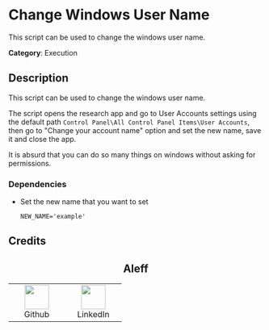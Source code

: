 # Change Windows User Name

This script can be used to change the windows user name.

**Category**: Execution

## Description

This script can be used to change the windows user name.

The script opens the research app and go to User Accounts settings using the default path `Control Panel\All Control Panel Items\User Accounts`, then go to "Change your account name" option and set the new name, save it and close the app.

It is absurd that you can do so many things on windows without asking for permissions.

### Dependencies

* Set the new name that you want to set

  ```shell
  NEW_NAME='example'
  ```

## Credits

<h2 align="center">Aleff</h2>
<div align=center>
<table>
  <tr>
    <td align="center" width="96">
      <a href="https://github.com/aleff-github">
        <img src=https://github.com/aleff-github/aleff-github/blob/main/img/github.png?raw=true width="48" height="48" />
      </a>
      <br>Github
    </td>
    <td align="center" width="96">
      <a href="https://www.linkedin.com/in/alessandro-greco-aka-aleff/">
        <img src=https://github.com/aleff-github/aleff-github/blob/main/img/linkedin.png?raw=true width="48" height="48" />
      </a>
      <br>LinkedIn
    </td>
  </tr>
</table>
</div>
